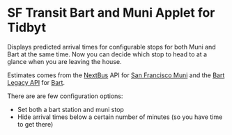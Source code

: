 # SF Transit Bart and Muni Applet for Tidbyt

Displays predicted arrival times for configurable stops for both Muni and Bart at the same time. Now you can decide which stop to head to at a glance when you are leaving the house.

Estimates comes from the [NextBus](https://www.nextbus.com) API for [San Francisco Muni](https://www.sfmta.com/) and the [Bart Legacy API](https://www.bart.gov/schedules/developers/api) for [Bart](https://www.bart.gov/).

There are are few configuration options:
* Set both a bart station and muni stop
* Hide arrival times below a certain number of minutes (so you have time to get there)
